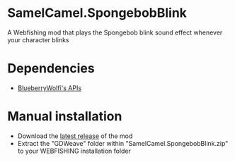 # SamelCamel.SpongebobBlink
A Webfishing mod that plays the Spongebob blink sound effect whenever your character blinks

# Dependencies
- [BlueberryWolfi's APIs](https://github.com/BlueberryWolf/APIs)

# Manual installation
- Download the [latest release](https://github.com/SamelCamel/SpongebobBlink/releases) of the mod
- Extract the "GDWeave" folder within "SamelCamel.SpongebobBlink.zip" to your WEBFISHING installation folder
